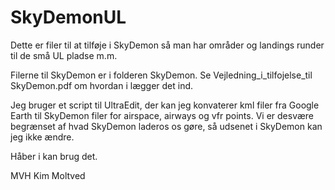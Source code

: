 # SkyDemonUL
Dette er filer til at tilføje i SkyDemon så man har områder og landings runder til de små UL pladse m.m.

Filerne til SkyDemon er i folderen SkyDemon. 
Se Vejledning_i_tilfojelse_til SkyDemon.pdf om hvordan i lægger det ind.

Jeg bruger et script til UltraEdit, der kan jeg konvaterer kml filer fra Google Earth til SkyDemon filer for airspace, airways og vfr points.
Vi er desvære begrænset af hvad SkyDemon laderos os gøre, så udsenet i SkyDemon kan jeg ikke ændre.


Håber i kan brug det.

MVH
Kim Moltved
